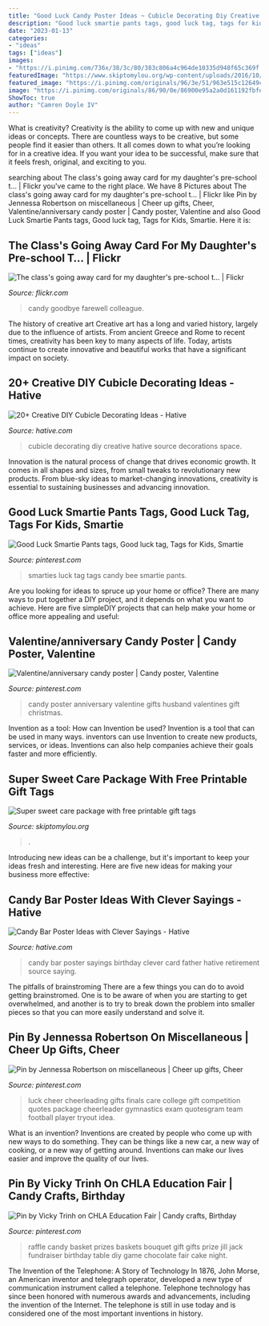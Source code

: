 ```yaml
---
title: "Good Luck Candy Poster Ideas ~ Cubicle Decorating Diy Creative Hative Source Decorations Space"
description: "Good luck smartie pants tags, good luck tag, tags for kids, smartie"
date: "2023-01-13"
categories:
- "ideas"
tags: ["ideas"]
images:
- "https://i.pinimg.com/736x/38/3c/80/383c806a4c964de10335d948f65c369f.jpg"
featuredImage: "https://www.skiptomylou.org/wp-content/uploads/2016/10/candy-sayings.jpg"
featured_image: "https://i.pinimg.com/originals/96/3e/51/963e515c12649cf9592b806ccbb5bcb5.jpg"
image: "https://i.pinimg.com/originals/86/90/0e/86900e95a2a0d161192fbfe9462ea477.jpg"
ShowToc: true
author: "Camren Doyle IV"
---
```



What is creativity?
Creativity is the ability to come up with new and unique ideas or concepts. There are countless ways to be creative, but some people find it easier than others. It all comes down to what you’re looking for in a creative idea. If you want your idea to be successful, make sure that it feels fresh, original, and exciting to you.

	

		
searching about The class&#039;s going away card for my daughter&#039;s pre-school t… | Flickr you've came to the right place. We have 8 Pictures about The class&#039;s going away card for my daughter&#039;s pre-school t… | Flickr like Pin by Jennessa Robertson on miscellaneous | Cheer up gifts, Cheer, Valentine/anniversary candy poster | Candy poster, Valentine and also Good Luck Smartie Pants tags, Good luck tag, Tags for Kids, Smartie. Here it is:
		
    
## The Class&#039;s Going Away Card For My Daughter&#039;s Pre-school T… | Flickr

<img loading=lazy src="https://c1.staticflickr.com/3/2188/2334039800_c5b68a2461_b.jpg" onerror="this.onerror=null;this.src='https://tse3.mm.bing.net/th?id=OIP.ZpjWgwPQJHPVyCSD0JCB4gHaJ4&amp;pid=15.1';" alt="The class&#039;s going away card for my daughter&#039;s pre-school t… | Flickr">

_Source: flickr.com_

>candy goodbye farewell colleague. 

	

The history of creative art
Creative art has a long and varied history, largely due to the influence of artists. From ancient Greece and Rome to recent times, creativity has been key to many aspects of life. Today, artists continue to create innovative and beautiful works that have a significant impact on society.

    
## 20+ Creative DIY Cubicle Decorating Ideas - Hative

<img loading=lazy src="https://hative.com/wp-content/uploads/2014/06/cubicle-decorating-ideas/4-cubicle-decorating-ideas.jpg" onerror="this.onerror=null;this.src='https://tse3.mm.bing.net/th?id=OIP.VHOx8lixeW7JpfU3SP7vlgHaJ4&amp;pid=15.1';" alt="20+ Creative DIY Cubicle Decorating Ideas - Hative">

_Source: hative.com_

>cubicle decorating diy creative hative source decorations space. 

	

Innovation is the natural process of change that drives economic growth. It comes in all shapes and sizes, from small tweaks to revolutionary new products. From blue-sky ideas to market-changing innovations, creativity is essential to sustaining businesses and advancing innovation.

    
## Good Luck Smartie Pants Tags, Good Luck Tag, Tags For Kids, Smartie

<img loading=lazy src="https://i.pinimg.com/736x/38/3c/80/383c806a4c964de10335d948f65c369f.jpg" onerror="this.onerror=null;this.src='https://tse4.mm.bing.net/th?id=OIP.QXZSkEQIwQ_4iFHabC8sqgHaKZ&amp;pid=15.1';" alt="Good Luck Smartie Pants tags, Good luck tag, Tags for Kids, Smartie">

_Source: pinterest.com_

>smarties luck tag tags candy bee smartie pants. 

	

Are you looking for ideas to spruce up your home or office? There are many ways to put together a DIY project, and it depends on what you want to achieve. Here are five simpleDIY projects that can help make your home or office more appealing and useful:

    
## Valentine/anniversary Candy Poster | Candy Poster, Valentine

<img loading=lazy src="https://i.pinimg.com/originals/96/3e/51/963e515c12649cf9592b806ccbb5bcb5.jpg" onerror="this.onerror=null;this.src='https://tse3.mm.bing.net/th?id=OIP.ZaF8hYBEZVhM4VukcE1RbgHaJ4&amp;pid=15.1';" alt="Valentine/anniversary candy poster | Candy poster, Valentine">

_Source: pinterest.com_

>candy poster anniversary valentine gifts husband valentines gift christmas. 

	

Invention as a tool: How can Invention be used?
Invention is a tool that can be used in many ways. inventors can use Invention to create new products, services, or ideas. Inventions can also help companies achieve their goals faster and more efficiently.

    
## Super Sweet Care Package With Free Printable Gift Tags

<img loading=lazy src="https://www.skiptomylou.org/wp-content/uploads/2016/10/candy-sayings.jpg" onerror="this.onerror=null;this.src='https://tse2.mm.bing.net/th?id=OIP.nBSKXpkD-it-m0JyZL4nXwHaKx&amp;pid=15.1';" alt="Super sweet care package with free printable gift tags">

_Source: skiptomylou.org_

>. 

	

Introducing new ideas can be a challenge, but it's important to keep your ideas fresh and interesting. Here are five new ideas for making your business more effective:

    
## Candy Bar Poster Ideas With Clever Sayings - Hative

<img loading=lazy src="https://hative.com/wp-content/uploads/2015/01/candy-bar-sayings/12-candy-bar-saying-ideas.jpg" onerror="this.onerror=null;this.src='https://tse3.mm.bing.net/th?id=OIP.xXtAGYzQS3vZBkdTWtcs0wHaJ4&amp;pid=15.1';" alt="Candy Bar Poster Ideas with Clever Sayings - Hative">

_Source: hative.com_

>candy bar poster sayings birthday clever card father hative retirement source saying. 

	

The pitfalls of brainstroming
There are a few things you can do to avoid getting brainstromed. One is to be aware of when you are starting to get overwhelmed, and another is to try to break down the problem into smaller pieces so that you can more easily understand and solve it.

    
## Pin By Jennessa Robertson On Miscellaneous | Cheer Up Gifts, Cheer

<img loading=lazy src="https://i.pinimg.com/736x/47/c9/a8/47c9a894178d0f0bbd2f95f330b8d4fa--college-care-packages-college-exam-care-package.jpg" onerror="this.onerror=null;this.src='https://tse4.mm.bing.net/th?id=OIP.b061hDjjX8TA1hmzp5arMQHaHa&amp;pid=15.1';" alt="Pin by Jennessa Robertson on miscellaneous | Cheer up gifts, Cheer">

_Source: pinterest.com_

>luck cheer cheerleading gifts finals care college gift competition quotes package cheerleader gymnastics exam quotesgram team football player tryout idea. 

	

What is an invention?
Inventions are created by people who come up with new ways to do something. They can be things like a new car, a new way of cooking, or a new way of getting around. Inventions can make our lives easier and improve the quality of our lives.

    
## Pin By Vicky Trinh On CHLA Education Fair | Candy Crafts, Birthday

<img loading=lazy src="https://i.pinimg.com/originals/86/90/0e/86900e95a2a0d161192fbfe9462ea477.jpg" onerror="this.onerror=null;this.src='https://tse4.mm.bing.net/th?id=OIP.pAsLgFwcEUcnhFshZlz_HAHaJ6&amp;pid=15.1';" alt="Pin by Vicky Trinh on CHLA Education Fair | Candy crafts, Birthday">

_Source: pinterest.com_

>raffle candy basket prizes baskets bouquet gift gifts prize jill jack fundraiser birthday table diy game chocolate fair cake night. 

	

The Invention of the Telephone: A Story of Technology
In 1876, John Morse, an American inventor and telegraph operator, developed a new type of communication instrument called a telephone. Telephone technology has since been honored with numerous awards and advancements, including the invention of the Internet. The telephone is still in use today and is considered one of the most important inventions in history.

